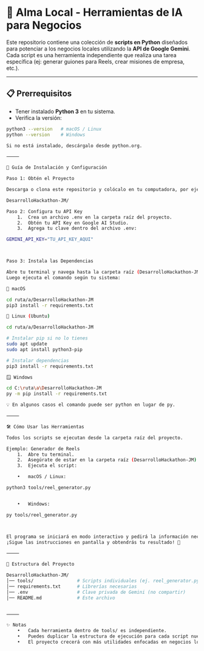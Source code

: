 # 🤖 Alma Local - Herramientas de IA para Negocios  

Este repositorio contiene una colección de **scripts en Python** diseñados para potenciar a los negocios locales utilizando la **API de Google Gemini**.  
Cada script es una herramienta independiente que realiza una tarea específica (ej: generar guiones para Reels, crear misiones de empresa, etc.).  

---

## 📋 Prerrequisitos  

- Tener instalado **Python 3** en tu sistema.  
- Verifica la versión:  

```bash
python3 --version   # macOS / Linux
python --version    # Windows

Si no está instalado, descárgalo desde python.org.

⸻

🚀 Guía de Instalación y Configuración

Paso 1: Obtén el Proyecto

Descarga o clona este repositorio y colócalo en tu computadora, por ejemplo:

DesarrolloHackathon-JM/

Paso 2: Configura tu API Key
	1.	Crea un archivo .env en la carpeta raíz del proyecto.
	2.	Obtén tu API Key en Google AI Studio.
	3.	Agrega tu clave dentro del archivo .env:

GEMINI_API_KEY="TU_API_KEY_AQUI"



Paso 3: Instala las Dependencias

Abre tu terminal y navega hasta la carpeta raíz (DesarrolloHackathon-JM/).
Luego ejecuta el comando según tu sistema:

🍎 macOS

cd ruta/a/DesarrolloHackathon-JM
pip3 install -r requirements.txt

🐧 Linux (Ubuntu)

cd ruta/a/DesarrolloHackathon-JM

# Instalar pip si no lo tienes
sudo apt update
sudo apt install python3-pip

# Instalar dependencias
pip3 install -r requirements.txt

🪟 Windows

cd C:\ruta\a\DesarrolloHackathon-JM
py -m pip install -r requirements.txt

💡 En algunos casos el comando puede ser python en lugar de py.

⸻

🛠️ Cómo Usar las Herramientas

Todos los scripts se ejecutan desde la carpeta raíz del proyecto.

Ejemplo: Generador de Reels
	1.	Abre tu terminal.
	2.	Asegúrate de estar en la carpeta raíz (DesarrolloHackathon-JM).
	3.	Ejecuta el script:

	•	macOS / Linux:

python3 tools/reel_generator.py


	•	Windows:

py tools/reel_generator.py



El programa se iniciará en modo interactivo y pedirá la información necesaria.
¡Sigue las instrucciones en pantalla y obtendrás tu resultado! 🎉

⸻

📂 Estructura del Proyecto

DesarrolloHackathon-JM/
│── tools/                # Scripts individuales (ej. reel_generator.py)
│── requirements.txt      # Librerías necesarias
│── .env                  # Clave privada de Gemini (no compartir)
│── README.md             # Este archivo


⸻

✨ Notas
	•	Cada herramienta dentro de tools/ es independiente.
	•	Puedes duplicar la estructura de ejecución para cada script nuevo.
	•	El proyecto crecerá con más utilidades enfocadas en negocios locales.
	